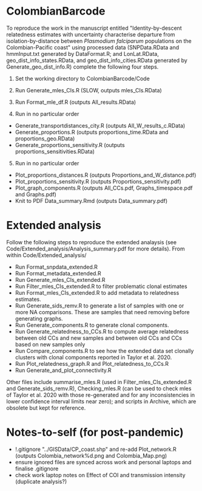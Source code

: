 # ColombianBarcode

To reproduce the work in the manuscript entitled "Identity-by-descent relatedness estimates with uncertainty characterise departure from isolation-by-distance between *Plasmodium falciparum* populations on the Colombian-Pacific coast" using processed data (SNPData.RData and hmmInput.txt generated by DataFormat.R; and LonLat.RData, geo_dist_info_states.RData, and geo_dist_info_cities.RData generated by Generate_geo_dist_info.R) complete the following four steps.

1. Set the working directory to ColombianBarcode/Code

2. Run Generate_mles_CIs.R (SLOW, outputs mles_CIs.RData)

3. Run Format_mle_df.R (outputs All_results.RData)

4. Run in no particular order

- Generate_transportdistances_city.R (outputs All_W_results_c.RData)
- Generate_proportions.R (outputs proportions_time.RData and proportions_geo.RData)
- Generate_proportions_sensitivity.R (outputs proportions_sensitivities.RData)

5. Run in no particular order

- Plot_proportions_distances.R (outputs Proportions_and_W_distance.pdf)
- Plot_proportions_sensitivity.R (outputs Proportions_sensitivity.pdf)
- Plot_graph_components.R (outputs All_CCs.pdf, Graphs_timespace.pdf and Graphs.pdf)
- Knit to PDF Data_summary.Rmd (outputs Data_summary.pdf)

# Extended analysis 
Follow the following steps to reproduce the extended analaysis (see Code/Extended_analysis/Analysis_summary.pdf for more details). From within Code/Extended_analysis/
- Run Format_snpdata_extended.R
- Run Format_metadata_extended.R
- Run Generate_mles_CIs_extended.R
- Run Filter_mles_CIs_extended.R to filter problematic clonal estimates
- Run Format_mles_CIs_extended.R to add metadata to relatedness estimates. 
- Run Generate_sids_remv.R to generate a list of samples with one or more NA comparisons. These are samples that need removing before generating graphs.
- Run Generate_components.R to generate clonal components. 
- Run Generate_relatedness_to_CCs.R to compute average relatedness between old CCs and new samples and between old CCs and CCs based on new samples only
- Run Compare_components.R to see how the extended data set clonally clusters with clonal components reported in Taylor et al. 2020.
- Run Plot_relatedness_graph.R and Plot_relatedness_to_CCs.R
- Run Generate_and_plot_connectivity.R

Other files include summarise_mles.R (used in Filter_mles_CIs_extended.R and Generate_sids_remv.R), Checking_mles.R (can be used to check mles of Taylor et al. 2020 with those re-generated and for any inconsistencies in lower confidence interval limits near zero); and scripts in Archive, which are obsolete but kept for reference. 

# Notes-to-self (for post-pandemic)
- !.gitignore "../GISData/CP_coast.shp" and re-add Plot_network.R (outputs Colombia_network%d.png and Colombia_Map.png) 
- ensure ignored files are synced across work and personal laptops and finalise .gitignore
- check work laptop notes on Effect of COI and transmission intensity (duplicate analysis?)

